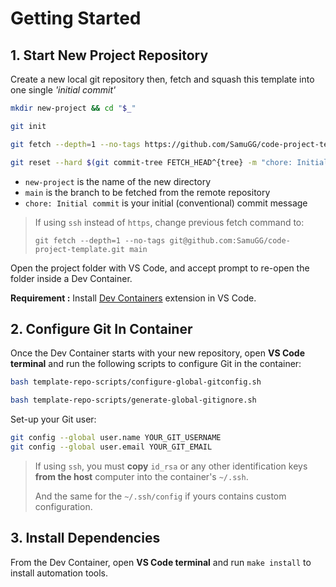 # Getting Started

## 1. Start New Project Repository

Create a new local git repository then, fetch and squash this template into one single _'initial commit'_

```sh
mkdir new-project && cd "$_"

git init

git fetch --depth=1 --no-tags https://github.com/SamuGG/code-project-template.git main

git reset --hard $(git commit-tree FETCH_HEAD^{tree} -m "chore: Initial commit" -m "Source repo https://github.com/SamuGG/code-project-template.git")
```

- `new-project` is the name of the new directory
- `main` is the branch to be fetched from the remote repository
- `chore: Initial commit` is your initial (conventional) commit message

> If using `ssh` instead of `https`, change previous fetch command to:
>
> `git fetch --depth=1 --no-tags git@github.com:SamuGG/code-project-template.git main`

Open the project folder with VS Code, and accept prompt to re-open the folder inside a Dev Container.

**Requirement :** Install [Dev Containers](https://marketplace.visualstudio.com/items?itemName=ms-vscode-remote.remote-containers) extension in VS Code.

## 2. Configure Git In Container

Once the Dev Container starts with your new repository, open **VS Code terminal** and run the following scripts to configure Git in the container:

```sh
bash template-repo-scripts/configure-global-gitconfig.sh

bash template-repo-scripts/generate-global-gitignore.sh
```

Set-up your Git user:

```sh
git config --global user.name YOUR_GIT_USERNAME
git config --global user.email YOUR_GIT_EMAIL
```

> If using `ssh`, you must **copy** `id_rsa` or any other identification keys **from the host** computer into the container's `~/.ssh`.
>
> And the same for the `~/.ssh/config` if yours contains custom configuration.

## 3. Install Dependencies

From the Dev Container, open **VS Code terminal** and run `make install` to install automation tools.
